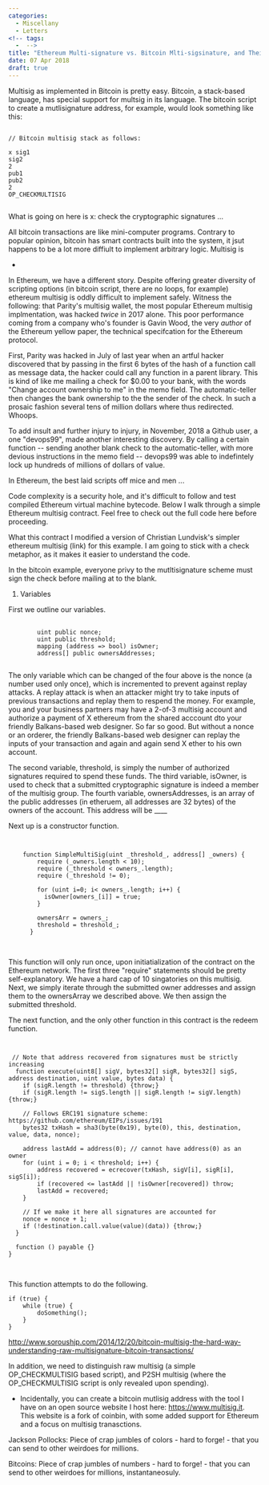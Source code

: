 ```yaml
---
categories:
  - Miscellany
  - Letters
<!-- tags:
  -  -->
title: "Ethereum Multi-signature vs. Bitcoin Mlti-sigsinature, and Their Custodial Implicaitons"
date: 07 Apr 2018
draft: true
---
```

Multisig as implemented in Bitcoin is pretty easy. Bitcoin, a stack-based language, has special support for multsig in its language. The bitcoin script to create a mutlisignature address, for example, would look something like this: 

<pre class="language-javascript"><code class="language-javascript">
// Bitcoin multisig stack as follows:

x sig1 
sig2 
2 
pub1 
pub2 
2
OP_CHECKMULTISIG

</code></pre>

What is going on here is x: check the cryptographic signatures ...

All bitcoin transactions are like mini-computer programs. Contrary to popular opinion, bitcoin has smart contracts built into the system, it jsut happens to be a lot more diffiult to implement arbitrary logic. Multisig is 


*

In Ethereum, we have a different story. Despite offering greater diversity of scripting options (in bitcoin script, there are no loops, for example) ethereum multisig is oddly difficult to implement safely. Witness the following: that Parity's multisig wallet, the most popular Ethereum multisig implmentation, was hacked *twice* in 2017 alone. This poor performance coming from a company who's founder is Gavin Wood, the very *author* of the Ethereum yellow paper, the technical specifcation for the Ethereum protocol. 

First, Parity was hacked in July of last year when an artful hacker discovered that by passing in the first 6 bytes of the hash of a function call as message data, the hacker could call any function in a parent library. This is kind of like me mailing a check for $0.00 to your bank, with the words "Change account ownership to me" in the memo field. The automatic-teller then changes the bank ownership to the the sender of the check. In such a prosaic fashion several tens of million dollars where thus redirected. Whoops. 

To add insult and further injury to injury, in November, 2018 a Github user, a one "devops99", made another interesting discovery. By calling a certain function -- sending another blank check to the automatic-teller, with more devious instructions in the memo field -- devops99 was able to indefintely lock up hundreds of millions of dollars of value. 

In Ethereum, the best laid scripts off mice and men ...

Code complexity is a security hole, and it's difficult to follow and test compiled Ethereum virtual machine bytecode. Below I walk through a simple Ethereum multisig contract. Feel free to check out the full code here before proceeding.

What this contract I modified a version of Christian Lundvisk's simpler ethereum multisig (link) for this example. I am going to stick with a check metaphor, as it makes it easier to understand the code.


In the bitcoin example, everyone privy to the mutltisignature scheme must sign the check before mailing at to the blank.
1. Variables 

First we outline our variables. 

<pre class=" language-javascript">
	<code class=" language-javascript">
		<span class="token keyword">uint</span> public <span class="token operator">nonce</span><span class="token punctuation">;</span>
		<span class="token keyword">uint</span> public <span class="token operator">threshold</span><span class="token punctuation">;</span>
		<span class="token keyword">mapping</span> (address => bool) <span class="token operator">isOwner</span><span class="token punctuation">;</span> 
		<span class="token keyword">address[]</span> public <span class="token operator">ownersAddresses</span><span class="token punctuation">;</span> 
	</code>
</pre>



The only variable which can be changed of the four above is the nonce (a number used only once), which is incremented to prevent against replay attacks. A replay attack is when an attacker might try to take inputs of previous transactions and replay them to respend the money. For example, you and your business partners may have a 2-of-3 multisig account and authorize a payment of X ethereum from the shared acccount dto your friendly Balkans-based web designer. So far so good. But without a nonce or an orderer, the friendly Balkans-based web designer can replay the inputs of your transaction and again and again send X ether to his own account. 

The second variable, threshold, is simply the number of authorized signatures required to spend these funds. The third variable, isOwner, is used to check that a submitted cryptographic signature is indeed a member of the multisig group. The fourth variable, ownersAddresses, is an array of the public addresses (in etheruem, all addresses are 32 bytes) of the owners of the account. This address will be ____

Next up is a constructor function. 

<pre class=" language-javascript">
<code class=" language-javascript">
<span class="token keyword">
	function SimpleMultiSig(uint _threshold_, address[] _owners) {
	    require (_owners.length < 10);
	    require (_threshold < owners_.length);
	    require (_threshold != 0);

	    for (uint i=0; i< owners_.length; i++) {
	      isOwner[owners_[i]] = true;
	    }

	    ownersArr = owners_;
	    threshold = threshold_;
	  }
</span>
</code>
</pre>

This function will only run once, upon initiatialization of the contract on the Ethereum network. The first three "require" statements should be pretty self-explanatory. We have a hard cap of 10 singatories on this multisig. Next, we simply iterate through the submitted owner addresses and assign them to the ownersArray we described above. We then assign the submitted threshold.

The next function, and the only other function in this contract is the redeem function. 


<pre class=" language-javascript">
<code class=" language-javascript">
<span class="token keyword">
 // Note that address recovered from signatures must be strictly increasing
  function execute(uint8[] sigV, bytes32[] sigR, bytes32[] sigS, address destination, uint value, bytes data) {
    if (sigR.length != threshold) {throw;}
    if (sigR.length != sigS.length || sigR.length != sigV.length) {throw;}

    // Follows ERC191 signature scheme: https://github.com/ethereum/EIPs/issues/191
    bytes32 txHash = sha3(byte(0x19), byte(0), this, destination, value, data, nonce);

    address lastAdd = address(0); // cannot have address(0) as an owner
    for (uint i = 0; i < threshold; i++) {
        address recovered = ecrecover(txHash, sigV[i], sigR[i], sigS[i]);
        if (recovered <= lastAdd || !isOwner[recovered]) throw;
        lastAdd = recovered;
    }

    // If we make it here all signatures are accounted for
    nonce = nonce + 1;
    if (!destination.call.value(value)(data)) {throw;}
  }

  function () payable {}
}
</span>
</code>
</pre>

This function attempts to do the following. 

<pre class=" language-javascript"><code class=" language-javascript"><span class="token keyword">if</span> <span class="token punctuation">(</span><span class="token boolean">true</span><span class="token punctuation">)</span> <span class="token punctuation">{</span>
	<span class="token keyword">while</span> <span class="token punctuation">(</span><span class="token boolean">true</span><span class="token punctuation">)</span> <span class="token punctuation">{</span>
		<span class="token function">doSomething</span><span class="token punctuation">(</span><span class="token punctuation">)</span><span class="token punctuation">;</span>
	<span class="token punctuation">}</span>
<span class="token punctuation">}</span></code></pre>


http://www.soroushjp.com/2014/12/20/bitcoin-multisig-the-hard-way-understanding-raw-multisignature-bitcoin-transactions/



In addition, we need to distinguish raw multisig (a simple OP_CHECKMULTISIG based script), and P2SH multisig (where the OP_CHECKMULTISIG script is only revealed upon spending).



* Incidentally, you can create a bitcoin mutlisig address with the tool I have on an open source website I host here: https://www.multisig.it.  This website is a fork of coinbin, with some added support for Ethereum and a focus on multisig tranasctions. 

Jackson Pollocks: Piece of crap jumbles of colors - hard to forge! - that you can send to other weirdoes for millions.

Bitcoins: Piece of crap jumbles of numbers - hard to forge! - that you can send to other weirdoes for millions, instantaneosuly.

